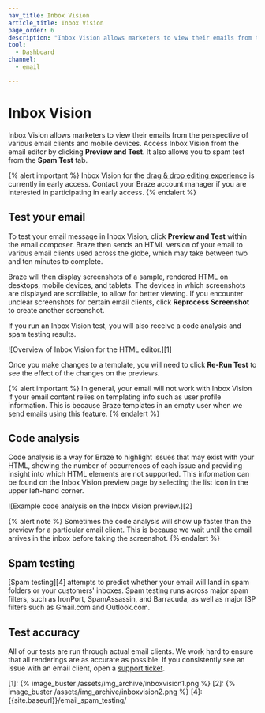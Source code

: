 ```yaml
---
nav_title: Inbox Vision
article_title: Inbox Vision
page_order: 6
description: "Inbox Vision allows marketers to view their emails from the perspective of various email clients and mobile devices. This reference article covers how to set up and use Inbox Vision."
tool:
  - Dashboard
channel:
  - email

---
```


# Inbox Vision

Inbox Vision allows marketers to view their emails from the perspective of various email clients and mobile devices. Access Inbox Vision from the email editor by clicking **Preview and Test**.  It also allows you to spam test from the **Spam Test** tab.

{% alert important %}
Inbox Vision for the [drag & drop editing experience]({{site.baseurl}}/user_guide/message_building_by_channel/email/drag_and_drop/overview/#editing-experience/) is currently in early access. Contact your Braze account manager if you are interested in participating in early access.
{% endalert %}


## Test your email

To test your email message in Inbox Vision, click **Preview and Test** within the email composer. Braze then sends an HTML version of your email to various email clients used across the globe, which may take between two and ten minutes to complete.

Braze will then display screenshots of a sample, rendered HTML on desktops, mobile devices, and tablets. The devices in which screenshots are displayed are scrollable, to allow for better viewing. If you encounter unclear screenshots for certain email clients, click **Reprocess Screenshot** to create another screenshot.

If you run an Inbox Vision test, you will also receive a code analysis and spam testing results.

![Overview of Inbox Vision for the HTML editor.][1]

Once you make changes to a template, you will need to click **Re-Run Test** to see the effect of the changes on the previews.

{% alert important %} 
In general, your email will not work with Inbox Vision if your email content relies on templating info such as user profile information. This is because Braze templates in an empty user when we send emails using this feature. 
{% endalert %}

## Code analysis

Code analysis is a way for Braze to highlight issues that may exist with your HTML, showing the number of occurrences of each issue and providing insight into which HTML elements are not supported. This information can be found on the Inbox Vision preview page by selecting the list icon in the upper left-hand corner.

![Example code analysis on the Inbox Vision preview.][2]

{% alert note %} 
Sometimes the code analysis will show up faster than the preview for a particular email client. This is because we wait until the email arrives in the inbox before taking the screenshot. 
{% endalert %}

## Spam testing

[Spam testing][4] attempts to predict whether your email will land in spam folders or your customers' inboxes.  Spam testing runs across major spam filters, such as IronPort, SpamAssassin, and Barracuda, as well as major ISP filters such as Gmail.com and Outlook.com.

## Test accuracy

All of our tests are run through actual email clients. We work hard to ensure that all renderings are as accurate as possible.  If you consistently see an issue with an email client, open a [support ticket]({{site.baseurl}}/braze_support/).

[1]: {% image_buster /assets/img_archive/inboxvision1.png %}
[2]: {% image_buster /assets/img_archive/inboxvision2.png %}
[4]: {{site.baseurl}}/email_spam_testing/
